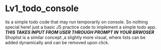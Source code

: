 # Lv1_todo_console
its a simple todo code that may run temporarily on console. So nothing special here! just a basic JS practice code to implement a simple todo app.
***THIS TAKES INPUT FROM USER THROUGH PROMPT IN YOUR BRWOSER***
Shoplist is a similar concept ,a slightly more visual, where lists can be added dynamically and can be removed upon click.
